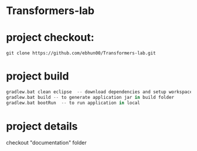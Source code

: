 # Transformers-lab

# project checkout:
```git
git clone https://github.com/ebhun00/Transformers-lab.git
```

# project build
```gradle
gradlew.bat clean eclipse  -- download dependencies and setup workspace
gradlew.bat build -- to generate application jar in build folder
gradlew.bat bootRun  -- to run application in local
```

# project details
checkout "documentation" folder
